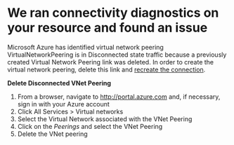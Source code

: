 <properties
pageTitle="VNetPeeringDisconnected"
description="VNetPeeringDisconnected"
infoBubbleText="Issues with network traffic routing were detected. See details on the right."
service="microsoft.network"
resource="virtualnetworks"
authors="anavinahar"
ms.author="anavin"
displayOrder=""
articleId="VnetPeeringDisconnected"
diagnosticScenario="VNetPeeringMisConfigInsight"
selfHelpType="Diagnostics"
supportTopicIds="32584249"
resourceTags="windows"
productPesIds="15526"
cloudEnvironments="Public"
/>

# We ran connectivity diagnostics on your resource and found an issue

<!--issueDescription-->
Microsoft Azure has identified virtual network peering <!--$VirtualNetworkPeering-->VirtualNetworkPeering<!--/$VirtualNetworkPeering--> is in Disconnected state traffic because a previously created Virtual Network Peering link was deleted. In order to create the virtual network peering, delete this link and [recreate the connection](https://docs.microsoft.com/azure/virtual-network/virtual-network-manage-peering).
<!--/issueDescription-->

**Delete Disconnected VNet Peering**

1. From a browser, navigate to http://portal.azure.com and, if necessary, sign in with your Azure account
2. Click All Services > Virtual networks
3. Select the Virtual Network associated with the VNet Peering
4. Click on the *Peerings* and select the VNet Peering
5. Delete the VNet peering
 
